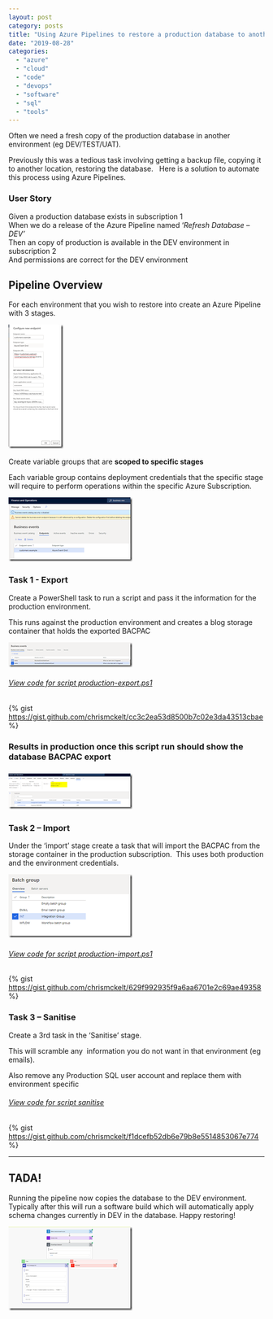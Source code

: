 ```yaml
---
layout: post
category: posts
title: "Using Azure Pipelines to restore a production database to another environment"
date: "2019-08-28"
categories: 
  - "azure"
  - "cloud"
  - "code"
  - "devops"
  - "software"
  - "sql"
  - "tools"
---
```


Often we need a fresh copy of the production database in another environment (eg DEV/TEST/UAT). 

Previously this was a tedious task involving getting a backup file, copying it to another location, restoring the database.   Here is a solution to automate this process using Azure Pipelines.

### User Story

Given a production database exists in subscription 1  
When we do a release of the Azure Pipeline named ‘_Refresh Database – DEV’_  
Then an copy of production is available in the DEV environment in subscription 2  
And permissions are correct for the DEV environment

## Pipeline Overview

For each environment that you wish to restore into create an Azure Pipeline with 3 stages.

[![image](https://raw.githubusercontent.com/chrismckelt/chrismckelt.github.io/master/_posts/posts/images/image_thumb-7.png "image")](https://raw.githubusercontent.com/chrismckelt/chrismckelt.github.io/master/_posts/posts/images/2019/08/image-7.png)

Create variable groups that are **scoped to specific stages**

Each variable group contains deployment credentials that the specific stage will require to perform operations within the specific Azure Subscription.

[![image](https://raw.githubusercontent.com/chrismckelt/chrismckelt.github.io/master/_posts/posts/images/image_thumb-8.png "image")](https://raw.githubusercontent.com/chrismckelt/chrismckelt.github.io/master/_posts/posts/images/2019/08/image-8.png)

### Task 1 - Export

Create a PowerShell task to run a script and pass it the information for the production environment.

This runs against the production environment and creates a blog storage container that holds the exported BACPAC

[![image](https://raw.githubusercontent.com/chrismckelt/chrismckelt.github.io/master/_posts/posts/images/image_thumb-9.png "image")](https://raw.githubusercontent.com/chrismckelt/chrismckelt.github.io/master/_posts/posts/images/2019/08/image-9.png)

###### [View code for script production-export.ps1](https://gist.github.com/chrismckelt/cc3c2ea53d8500b7c02e3da43513cbae)

{% gist https://gist.github.com/chrismckelt/cc3c2ea53d8500b7c02e3da43513cbae %}

<script src="https://gist.github.com/chrismckelt/cc3c2ea53d8500b7c02e3da43513cbae.js"></script>

### Results in production once this script run should show the database BACPAC export

### [![image](https://raw.githubusercontent.com/chrismckelt/chrismckelt.github.io/master/_posts/posts/images/image_thumb-10.png "image")](https://raw.githubusercontent.com/chrismckelt/chrismckelt.github.io/master/_posts/posts/images/2019/08/image-10.png)

### Task 2 – Import

Under the ‘import’ stage create a task that will import the BACPAC from the storage container in the production subscription.  This uses both production and the environment credentials.

[![image](https://raw.githubusercontent.com/chrismckelt/chrismckelt.github.io/master/_posts/posts/images/image_thumb-11.png "image")](https://raw.githubusercontent.com/chrismckelt/chrismckelt.github.io/master/_posts/posts/images/2019/08/image-11.png)

###### [View code for script production-import.ps1](https://gist.github.com/chrismckelt/629f992935f9a6aa6701e2c69ae49358)

{% gist https://gist.github.com/chrismckelt/629f992935f9a6aa6701e2c69ae49358 %}

<script src="https://gist.github.com/chrismckelt/629f992935f9a6aa6701e2c69ae49358.js"></script>

### Task 3 – Sanitise

Create a 3rd task in the ‘Sanitise’ stage. 

This will scramble any  information you do not want in that environment (eg emails).

Also remove any Production SQL user account and replace them with environment specific

###### [View code for script sanitise](https://gist.github.com/chrismckelt/f1dcefb52db6e79b8e5514853067e774)

{% gist https://gist.github.com/chrismckelt/f1dcefb52db6e79b8e5514853067e774 %}

<script src="https://gist.github.com/chrismckelt/f1dcefb52db6e79b8e5514853067e774.js"></script>

* * *

## TADA!

Running the pipeline now copies the database to the DEV environment. Typically after this will run a software build which will automatically apply schema changes currently in DEV in the database. Happy restoring!

[![image](https://raw.githubusercontent.com/chrismckelt/chrismckelt.github.io/master/_posts/posts/images/image_thumb-13.png "image")](https://raw.githubusercontent.com/chrismckelt/chrismckelt.github.io/master/_posts/posts/images/2019/08/image-13.png)
